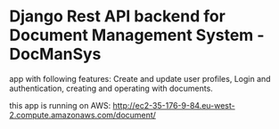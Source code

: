 # Django Rest API backend for Document Management System - DocManSys

app with following features: Create and update user profiles, Login and authentication, 
creating and operating with documents.


this app is running on AWS: http://ec2-35-176-9-84.eu-west-2.compute.amazonaws.com/document/
